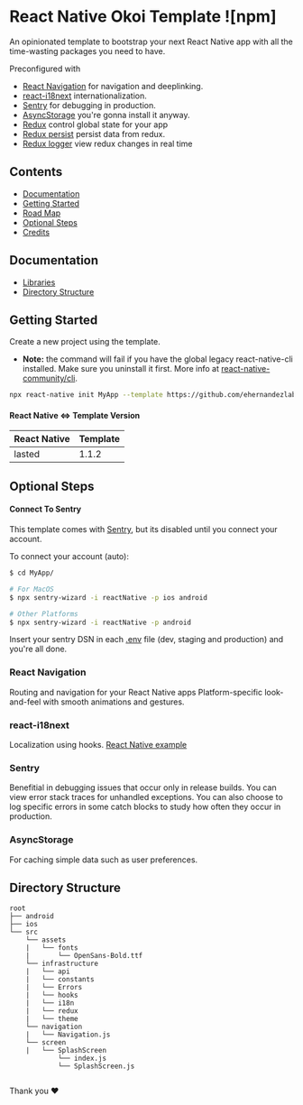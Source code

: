 # React Native Okoi Template ![npm]

An opinionated template to bootstrap your next React Native app with all the time-wasting packages you need to have.

Preconfigured with

- [React Navigation](https://reactnavigation.org/) for navigation and deeplinking.
- [react-i18next](https://github.com/i18next/react-i18next) internationalization.
- [Sentry](https://github.com/getsentry/sentry-react-native) for debugging in production.
- [AsyncStorage](https://github.com/react-native-community/async-storage) you're gonna install it anyway.
- [Redux](https://es.redux.js.org/) control global state for your app
- [Redux persist](https://github.com/rt2zz/redux-persist.git) persist data from redux.
- [Redux logger](https://github.com/LogRocket/redux-logger#install) view redux changes in real time


## Contents

- [Documentation](#documentation)
- [Getting Started](#getting-started)
- [Road Map](#road-map)
- [Optional Steps](#optional-steps)
- [Credits](#credits)

## Documentation

- [Libraries](#libraries)
- [Directory Structure](#directory-structure)

## Getting Started

Create a new project using the template.

- **Note:** the command will fail if you have the global legacy react-native-cli installed. Make sure you uninstall it first. More info at [react-native-community/cli](https://github.com/react-native-community/cli#about).

```bash
npx react-native init MyApp --template https://github.com/ehernandezlabelgrup/react-native-okoi-template.git
```

#### React Native <=> Template Version

| React Native | Template |
| ------------ | -------- |
| lasted       | 1.1.2    |

## Optional Steps

#### Connect To Sentry

This template comes with [Sentry](https://github.com/getsentry/sentry-react-native), but its disabled until you connect your account.

To connect your account (auto):

```bash
$ cd MyApp/

# For MacOS
$ npx sentry-wizard -i reactNative -p ios android

# Other Platforms
$ npx sentry-wizard -i reactNative -p android
```

Insert your sentry DSN in each [.env](https://github.com/osamaq/react-native-template/blob/ed37c213eacf0681c4f50f959bad170d46be0ed7/template/.env.prod#L5) file (dev, staging and production) and you're all done.

### React Navigation

Routing and navigation for your React Native apps Platform-specific look-and-feel with smooth animations and gestures.

### react-i18next

Localization using hooks. [React Native example](https://github.com/i18next/react-i18next/tree/master/example/react-native)

### Sentry

Benefitial in debugging issues that occur only in release builds. You can view error stack traces for unhandled exceptions. You can also choose to log specific errors in some catch blocks to study how often they occur in production.

### AsyncStorage

For caching simple data such as user preferences.

## Directory Structure

```
root
├── android
├── ios
└── src
    └── assets
    |   └── fonts
    |       └── OpenSans-Bold.ttf
    └── infrastructure
    |   └── api
    |   └── constants
    |   └── Errors
    |   └── hooks
    |   └── i18n
    |   └── redux
    |   └── theme
    └── navigation
    |   └── Navigation.js
    └── screen
    |   └── SplashScreen
            └── index.js
            └── SplashScreen.js
    
```
Thank you ❤️
